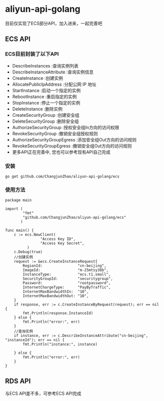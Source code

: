 # aliyun-api-golang
目前仅实现了ECS部分API，加入进来，一起完善吧

## ECS API

### ECS目前封装了以下API

* DescribeInstances :查询实例列表
* DescribeInstanceAttribute :查询实例信息
* CreateInstance :创建实例
* AllocatePublicIpAddress :分配公网 IP 地址
* StartInstance :启动一个指定的实例
* RebootInstance :重启指定的实例
* StopInstance :停止一个指定的实例
* DeleteInstance :删除实例
* CreateSecurityGroup :创建安全组
* DeleteSecurityGroup :删除安全组
* AuthorizeSecurityGroup :授权安全组In方向的访问权限
* RevokeSecurityGroup :撤销安全组授权规则
* AuthorizeSecurityGroupEgress :添加安全组Out方向的访问规则
* RevokeSecurityGroupEgress :撤销安全组Out方向的访问规则
* 更多API正在完善中, 您也可以参考现有API自己完成

### 安装
 `go get github.com/ChangjunZhao/aliyun-api-golang/ecs`

### 使用方法

```
package main

import (
        "fmt"
        "github.com/ChangjunZhao/aliyun-api-golang/ecs"
       )

func main() {
	c := ecs.NewClient(
                "Access Key ID",
                "Access Key Secret", 
		  )
    c.Debug(true)
    //创建实例
    request := &ecs.CreateInstanceRequest{
        RegionId:                "cn-beijing",
        ImageId:                 "m-25mtsy38b",
        InstanceType:            "ecs.t1.small",
        SecurityGroupId:         "securitygroup",
        Password:                "rootpassword",
        InternetChargeType:      "PayByTraffic",
        InternetMaxBandwidthIn:  "10",
        InternetMaxBandwidthOut: "10",
    }
    if response, err := c.CreateInstanceByRequest(request); err == nil {
        fmt.Println(response.InstanceId)
    } else {
        fmt.Println("error:", err)
    }
    //查询实例
    if instance, err := c.DescribeInstanceAttribute("cn-beijing", "instanceId"); err == nil {
        fmt.Println("instance:", instance)

    } else {
        fmt.Println("error:", err)
    }
}
```

## RDS API

与ECS API差不多，可参考ECS API完成

